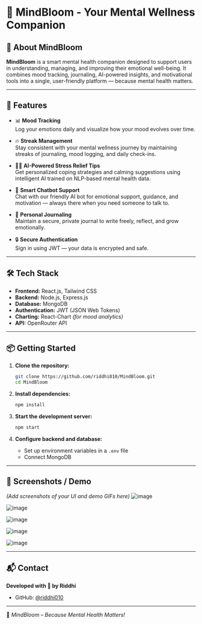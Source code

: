 # 🌿 MindBloom - Your Mental Wellness Companion

## 🧠 About MindBloom

**MindBloom** is a smart mental health companion designed to support users in understanding, managing, and improving their emotional well-being. It combines mood tracking, journaling, AI-powered insights, and motivational tools into a single, user-friendly platform — because mental health matters.

---

## 🚀 Features

- 📊 **Mood Tracking**  
  Log your emotions daily and visualize how your mood evolves over time.

- 🔥 **Streak Management**  
  Stay consistent with your mental wellness journey by maintaining streaks of journaling, mood logging, and daily check-ins.

- 🧘‍♀️ **AI-Powered Stress Relief Tips**  
  Get personalized coping strategies and calming suggestions using intelligent AI trained on NLP-based mental health data.

- 🤖 **Smart Chatbot Support**  
  Chat with our friendly AI bot for emotional support, guidance, and motivation — always there when you need someone to talk to.

- 📔 **Personal Journaling**  
  Maintain a secure, private journal to write freely, reflect, and grow emotionally.

- 🔒 **Secure Authentication**  
  Sign in using JWT — your data is encrypted and safe.

---

## 🛠️ Tech Stack

- **Frontend:** React.js, Tailwind CSS  
- **Backend:** Node.js, Express.js  
- **Database:** MongoDB  
- **Authentication:** JWT (JSON Web Tokens)  
- **Charting:** React-Chart *(for mood analytics)*
- **API:** OpenRouter API

---

## 📦 Getting Started

1. **Clone the repository:**

   ```bash
   git clone https://github.com/riddhi010/MindBloom.git
   cd MindBloom
   ```

2. **Install dependencies:**

   ```bash
   npm install
   ```

3. **Start the development server:**

   ```bash
   npm start
   ```

4. **Configure backend and database:**
   - Set up environment variables in a `.env` file
   - Connect MongoDB
   

---

## 📸 Screenshots / Demo

*(Add screenshots of your UI and demo GIFs here)*
![image](https://github.com/user-attachments/assets/7fd949cd-4157-4d23-ba72-3cbff557683f)

![image](https://github.com/user-attachments/assets/aa11ac9b-1476-4374-a3e8-dcde56e0cea3)

![image](https://github.com/user-attachments/assets/79f15f30-af43-4f5c-a136-24d04e83e63c)

![image](https://github.com/user-attachments/assets/ea600220-cb8d-44ad-a795-c8faeca405d3)

![image](https://github.com/user-attachments/assets/25448896-c4bf-4b87-8ed3-146c73aaa7c1)





---


## 📬 Contact

**Developed with 💚 by Riddhi**

- GitHub: [@riddhi010](https://github.com/riddhi010)

---

🌱 *MindBloom – Because Mental Health Matters!*
